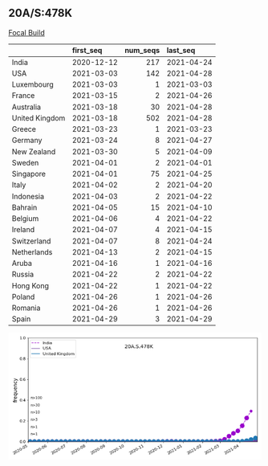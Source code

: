 

## 20A/S:478K
[Focal Build](https://nextstrain.org/groups/neherlab/ncov/20A.S.154K.S.478K)

|                | first_seq   |   num_seqs | last_seq   |
|:---------------|:------------|-----------:|:-----------|
| India          | 2020-12-12  |        217 | 2021-04-24 |
| USA            | 2021-03-03  |        142 | 2021-04-28 |
| Luxembourg     | 2021-03-03  |          1 | 2021-03-03 |
| France         | 2021-03-15  |          2 | 2021-04-26 |
| Australia      | 2021-03-18  |         30 | 2021-04-28 |
| United Kingdom | 2021-03-18  |        502 | 2021-04-28 |
| Greece         | 2021-03-23  |          1 | 2021-03-23 |
| Germany        | 2021-03-24  |          8 | 2021-04-27 |
| New Zealand    | 2021-03-30  |          5 | 2021-04-09 |
| Sweden         | 2021-04-01  |          2 | 2021-04-01 |
| Singapore      | 2021-04-01  |         75 | 2021-04-25 |
| Italy          | 2021-04-02  |          2 | 2021-04-20 |
| Indonesia      | 2021-04-03  |          2 | 2021-04-22 |
| Bahrain        | 2021-04-05  |         15 | 2021-04-10 |
| Belgium        | 2021-04-06  |          4 | 2021-04-22 |
| Ireland        | 2021-04-07  |          4 | 2021-04-15 |
| Switzerland    | 2021-04-07  |          8 | 2021-04-24 |
| Netherlands    | 2021-04-13  |          2 | 2021-04-15 |
| Aruba          | 2021-04-16  |          1 | 2021-04-16 |
| Russia         | 2021-04-22  |          2 | 2021-04-22 |
| Hong Kong      | 2021-04-22  |          1 | 2021-04-22 |
| Poland         | 2021-04-26  |          1 | 2021-04-26 |
| Romania        | 2021-04-26  |          1 | 2021-04-26 |
| Spain          | 2021-04-29  |          3 | 2021-04-29 |

![Overall trends 20A.S.478K](/overall_trends_figures/overall_trends_20A.S.478K.png)
